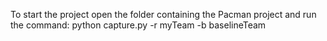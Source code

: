To start the project open the folder containing the Pacman project and run the command:
	python capture.py -r myTeam -b baselineTeam